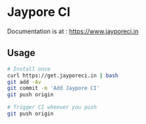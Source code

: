 # Jaypore CI

Documentation is at : https://www.jayporeci.in

## Usage

```bash
# Install once
curl https://get.jayporeci.in | bash
git add -Av
git commit -m 'Add Jaypore CI'
git push origin

# Trigger CI whenver you push
git push origin
```
